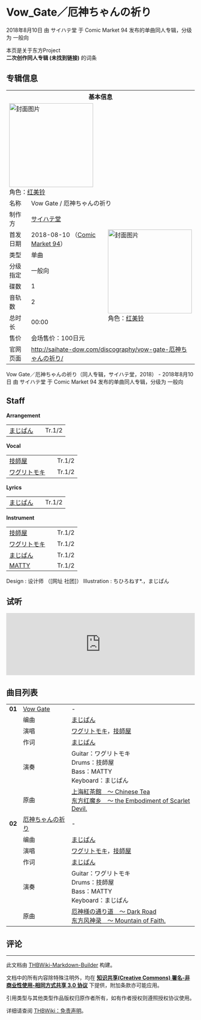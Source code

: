 # Vow_Gate／厄神ちゃんの祈り

<!-- source html: G:\repos\THBWiki-Markdown-Builder\THBWikiMarkdown\Temp\main\d\d8\ns0%3AVow_Gate%EF%BC%8F%E5%8E%84%E7%A5%9E%E3%81%A1%E3%82%83%E3%82%93%E3%81%AE%E7%A5%88%E3%82%8A.html -->

2018年8月10日 由 サイハテ堂 于 Comic Market 94 发布的单曲同人专辑，分级为 一般向

本页是关于东方Project  
 **二次创作同人专辑 (未找到链接)** 的词条

## 专辑信息

<table><tbody><tr><th colspan="3">基本信息</th></tr><tr><td class="cover-artwork-mobile" colspan="2"><a href="./文件-Vow_Gate／厄神ちゃんの祈り封面.jpg.md" class="image" title="封面图片"><img alt="封面图片" src="https://upload.thwiki.cc/thumb/d/d4/Vow_Gate%EF%BC%8F%E5%8E%84%E7%A5%9E%E3%81%A1%E3%82%83%E3%82%93%E3%81%AE%E7%A5%88%E3%82%8A%E5%B0%81%E9%9D%A2.jpg/224px-Vow_Gate%EF%BC%8F%E5%8E%84%E7%A5%9E%E3%81%A1%E3%82%83%E3%82%93%E3%81%AE%E7%A5%88%E3%82%8A%E5%B0%81%E9%9D%A2.jpg" decoding="async" loading="lazy" width="224" height="224" srcset="https://upload.thwiki.cc/thumb/d/d4/Vow_Gate%EF%BC%8F%E5%8E%84%E7%A5%9E%E3%81%A1%E3%82%83%E3%82%93%E3%81%AE%E7%A5%88%E3%82%8A%E5%B0%81%E9%9D%A2.jpg/336px-Vow_Gate%EF%BC%8F%E5%8E%84%E7%A5%9E%E3%81%A1%E3%82%83%E3%82%93%E3%81%AE%E7%A5%88%E3%82%8A%E5%B0%81%E9%9D%A2.jpg 1.5x, https://upload.thwiki.cc/thumb/d/d4/Vow_Gate%EF%BC%8F%E5%8E%84%E7%A5%9E%E3%81%A1%E3%82%83%E3%82%93%E3%81%AE%E7%A5%88%E3%82%8A%E5%B0%81%E9%9D%A2.jpg/448px-Vow_Gate%EF%BC%8F%E5%8E%84%E7%A5%9E%E3%81%A1%E3%82%83%E3%82%93%E3%81%AE%E7%A5%88%E3%82%8A%E5%B0%81%E9%9D%A2.jpg 2x" data-file-width="500" data-file-height="500"></a><div class="cover-char">角色：<a href="./红美铃.md" title="红美铃">红美铃</a></div></td>
</tr><tr><td class="label">名称</td><td colspan="2"> Vow Gate / 厄神ちゃんの祈り </td></tr><tr><td class="label">制作方</td><td><a href="./サイハテ堂.md" title="サイハテ堂">サイハテ堂</a></td><td class="cover-artwork" rowspan="8" style="min-width:224px;"><a href="./文件-Vow_Gate／厄神ちゃんの祈り封面.jpg.md" class="image" title="封面图片"><img alt="封面图片" src="https://upload.thwiki.cc/thumb/d/d4/Vow_Gate%EF%BC%8F%E5%8E%84%E7%A5%9E%E3%81%A1%E3%82%83%E3%82%93%E3%81%AE%E7%A5%88%E3%82%8A%E5%B0%81%E9%9D%A2.jpg/224px-Vow_Gate%EF%BC%8F%E5%8E%84%E7%A5%9E%E3%81%A1%E3%82%83%E3%82%93%E3%81%AE%E7%A5%88%E3%82%8A%E5%B0%81%E9%9D%A2.jpg" decoding="async" loading="lazy" width="224" height="224" srcset="https://upload.thwiki.cc/thumb/d/d4/Vow_Gate%EF%BC%8F%E5%8E%84%E7%A5%9E%E3%81%A1%E3%82%83%E3%82%93%E3%81%AE%E7%A5%88%E3%82%8A%E5%B0%81%E9%9D%A2.jpg/336px-Vow_Gate%EF%BC%8F%E5%8E%84%E7%A5%9E%E3%81%A1%E3%82%83%E3%82%93%E3%81%AE%E7%A5%88%E3%82%8A%E5%B0%81%E9%9D%A2.jpg 1.5x, https://upload.thwiki.cc/thumb/d/d4/Vow_Gate%EF%BC%8F%E5%8E%84%E7%A5%9E%E3%81%A1%E3%82%83%E3%82%93%E3%81%AE%E7%A5%88%E3%82%8A%E5%B0%81%E9%9D%A2.jpg/448px-Vow_Gate%EF%BC%8F%E5%8E%84%E7%A5%9E%E3%81%A1%E3%82%83%E3%82%93%E3%81%AE%E7%A5%88%E3%82%8A%E5%B0%81%E9%9D%A2.jpg 2x" data-file-width="500" data-file-height="500"></a><div class="cover-char">角色：<a href="./红美铃.md" title="红美铃">红美铃</a></div></td>
</tr><tr><td class="label">首发日期</td><td>2018-08-10&#160;（<a href="/展会作品列表?e=Comic+Market%2394">Comic Market 94</a>）</td></tr><tr><td class="label">类型</td><td>单曲</td></tr><tr><td class="label">分级指定</td><td>一般向</td></tr><tr><td class="label">碟数</td><td>1</td></tr><tr><td class="label">音轨数</td><td>2</td></tr><tr><td class="label">总时长</td><td>00:00</td></tr><tr><td class="label">售价</td><td>会场售价：100日元</td></tr>
<tr><td class="label">官网页面</td><td colspan="2"><a rel="nofollow" class="external free" href="http://saihate-dow.com/discography/vow-gate-厄神ちゃんの祈り/">http://saihate-dow.com/discography/vow-gate-厄神ちゃんの祈り/</a></td></tr></tbody></table>

Vow Gate／厄神ちゃんの祈り（同人专辑，サイハテ堂，2018） - 2018年8月10日 由 サイハテ堂 于 Comic Market 94 发布的单曲同人专辑，分级为 一般向

## Staff
  
 **Arrangement**   

<table><tbody><tr><td><a href="./まじぱん.md" title="まじぱん">まじぱん</a></td><td></td><td>Tr.1/2</td></tr></tbody></table>

  
 **Vocal**   

<table><tbody><tr><td><a href="./技師屋.md" title="技師屋">技師屋</a></td><td></td><td>Tr.1/2</td></tr><tr><td><a href="/index.php?title=%E3%83%AF%E3%82%B0%E3%83%AA%E3%83%88%E3%83%A2%E3%82%AD&amp;action=edit&amp;redlink=1" class="new" title="ワグリトモキ（页面不存在）">ワグリトモキ</a></td><td></td><td>Tr.1/2</td></tr></tbody></table>

  
 **Lyrics**   

<table><tbody><tr><td><a href="./まじぱん.md" title="まじぱん">まじぱん</a></td><td></td><td>Tr.1/2</td></tr></tbody></table>

  
 **Instrument**   

<table><tbody><tr><td><a href="./技師屋.md" title="技師屋">技師屋</a></td><td></td><td>Tr.1/2</td></tr><tr><td><a href="/index.php?title=%E3%83%AF%E3%82%B0%E3%83%AA%E3%83%88%E3%83%A2%E3%82%AD&amp;action=edit&amp;redlink=1" class="new" title="ワグリトモキ（页面不存在）">ワグリトモキ</a></td><td></td><td>Tr.1/2</td></tr><tr><td><a href="./まじぱん.md" title="まじぱん">まじぱん</a></td><td></td><td>Tr.1/2</td></tr><tr><td><a href="/index.php?title=MATTY&amp;action=edit&amp;redlink=1" class="new" title="MATTY（页面不存在）">MATTY</a></td><td></td><td>Tr.1/2</td></tr></tbody></table>


Design
: 设计师 （[网址 社团]）
Illustration
: ちひろねす*.，まじぱん


## 试听
  
<iframe width="100%" height="166" scrolling="no" frameborder="no" src="https://w.soundcloud.com/player/?url=https%3A//api.soundcloud.com/tracks/476056548&amp;color=ff5500&amp;auto_play=false&amp;hide_related=false&amp;show_comments=true&amp;show_user=true&amp;show_reposts=false&amp;visual=false"></iframe>

  


## 曲目列表

<table><tbody><tr><td id="1" class="infoRD"><b>01</b></td><td id="Vow_Gate" colspan="2" class="title"><span class="new" title="（歌词页面不存在）"><a href="/index.php?title=%E6%AD%8C%E8%AF%8D:Vow_Gate&amp;boilerplate=模板:页面模板/曲目歌词&amp;action=edit">Vow Gate</a></span><span class="thcsearchlinks"><a rel="nofollow" class="external text" href="https://cd.thwiki.cc?arrange=まじぱん&amp;vocal=ワグリトモキ，技師屋&amp;lyric=まじぱん&amp;ogmusic=上海紅茶館　～ Chinese Tea&amp;fromwiki=Vow_Gate／厄神ちゃんの祈り"><span title="搜索相似同人曲"></span></a></span></td><td class="time">-</td></tr><tr><td class="left"></td><td class="label">编曲</td><td class="text" colspan="2"><a href="./まじぱん.md" title="まじぱん">まじぱん</a><span class="thcsearchlinks"><a rel="nofollow" class="external text" href="https://cd.thwiki.cc?arrange=，まじぱん&amp;fromwiki=Vow_Gate／厄神ちゃんの祈り"><span></span></a></span></td></tr><tr><td class="left"></td><td class="label">演唱</td><td class="text" colspan="2"><a href="/index.php?title=%E3%83%AF%E3%82%B0%E3%83%AA%E3%83%88%E3%83%A2%E3%82%AD&amp;action=edit&amp;redlink=1" class="new" title="ワグリトモキ（页面不存在）">ワグリトモキ</a>，<a href="./技師屋.md" title="技師屋">技師屋</a><span class="thcsearchlinks"><a rel="nofollow" class="external text" href="https://cd.thwiki.cc?vocal=ワグリトモキ，技師屋，&amp;fromwiki=Vow_Gate／厄神ちゃんの祈り"><span></span></a></span></td></tr><tr><td class="left"></td><td class="label">作词</td><td class="text" colspan="2"><a href="./まじぱん.md" title="まじぱん">まじぱん</a><span class="thcsearchlinks"><a rel="nofollow" class="external text" href="https://cd.thwiki.cc?lyric=まじぱん&amp;fromwiki=Vow_Gate／厄神ちゃんの祈り"><span></span></a></span></td></tr><tr><td class="left"></td><td class="label">演奏</td><td class="text" colspan="2">Guitar：ワグリトモキ <br>Drums：技師屋 <br>Bass：MATTY <br>Keyboard：まじぱん</td></tr><tr><td class="left"></td><td class="label">原曲</td><td class="text" colspan="2"><span class="thcsearchlinks"><a rel="nofollow" class="external text" href="https://cd.thwiki.cc?ogmusic=上海紅茶館　～ Chinese Tea&amp;fromwiki=Vow_Gate／厄神ちゃんの祈り"><span></span></a></span><div class="ogmusic"><a href="./上海紅茶館_～_Chinese_Tea.md" class="mw-redirect" title="上海紅茶館 ～ Chinese Tea">上海紅茶館　～ Chinese Tea</a></div><div class="source"><a href="./东方红魔乡_～_the_Embodiment_of_Scarlet_Devil..md" class="mw-redirect" title="东方红魔乡 ～ the Embodiment of Scarlet Devil.">东方红魔乡　～ the Embodiment of Scarlet Devil.</a></div></td></tr>
<tr><td id="2" class="infoRD"><b>02</b></td><td id="厄神ちゃんの祈り" colspan="2" class="title"><span class="new" title="（歌词页面不存在）"><a href="/index.php?title=%E6%AD%8C%E8%AF%8D:%E5%8E%84%E7%A5%9E%E3%81%A1%E3%82%83%E3%82%93%E3%81%AE%E7%A5%88%E3%82%8A&amp;boilerplate=模板:页面模板/曲目歌词&amp;action=edit">厄神ちゃんの祈り</a></span><span class="thcsearchlinks"><a rel="nofollow" class="external text" href="https://cd.thwiki.cc?arrange=まじぱん&amp;vocal=ワグリトモキ，技師屋&amp;lyric=まじぱん&amp;ogmusic=厄神様の通り道　～ Dark Road&amp;fromwiki=Vow_Gate／厄神ちゃんの祈り"><span title="搜索相似同人曲"></span></a></span></td><td class="time">-</td></tr><tr><td class="left"></td><td class="label">编曲</td><td class="text" colspan="2"><a href="./まじぱん.md" title="まじぱん">まじぱん</a><span class="thcsearchlinks"><a rel="nofollow" class="external text" href="https://cd.thwiki.cc?arrange=，まじぱん&amp;fromwiki=Vow_Gate／厄神ちゃんの祈り"><span></span></a></span></td></tr><tr><td class="left"></td><td class="label">演唱</td><td class="text" colspan="2"><a href="/index.php?title=%E3%83%AF%E3%82%B0%E3%83%AA%E3%83%88%E3%83%A2%E3%82%AD&amp;action=edit&amp;redlink=1" class="new" title="ワグリトモキ（页面不存在）">ワグリトモキ</a>，<a href="./技師屋.md" title="技師屋">技師屋</a><span class="thcsearchlinks"><a rel="nofollow" class="external text" href="https://cd.thwiki.cc?vocal=ワグリトモキ，技師屋，&amp;fromwiki=Vow_Gate／厄神ちゃんの祈り"><span></span></a></span></td></tr><tr><td class="left"></td><td class="label">作词</td><td class="text" colspan="2"><a href="./まじぱん.md" title="まじぱん">まじぱん</a><span class="thcsearchlinks"><a rel="nofollow" class="external text" href="https://cd.thwiki.cc?lyric=まじぱん&amp;fromwiki=Vow_Gate／厄神ちゃんの祈り"><span></span></a></span></td></tr><tr><td class="left"></td><td class="label">演奏</td><td class="text" colspan="2">Guitar：ワグリトモキ <br>Drums：技師屋 <br>Bass：MATTY <br>Keyboard：まじぱん</td></tr><tr><td class="left"></td><td class="label">原曲</td><td class="text" colspan="2"><span class="thcsearchlinks"><a rel="nofollow" class="external text" href="https://cd.thwiki.cc?ogmusic=厄神様の通り道　～ Dark Road&amp;fromwiki=Vow_Gate／厄神ちゃんの祈り"><span></span></a></span><div class="ogmusic"><a href="./厄神様の通り道_～_Dark_Road.md" class="mw-redirect" title="厄神様の通り道 ～ Dark Road">厄神様の通り道　～ Dark Road</a></div><div class="source"><a href="./东方风神录_～_Mountain_of_Faith..md" class="mw-redirect" title="东方风神录 ～ Mountain of Faith.">东方风神录　～ Mountain of Faith.</a></div></td></tr></tbody></table>



## 评论




---

此文档由 [THBWiki-Markdown-Builder](https://github.com/Delsin-Yu/THBWiki-Markdown-Builder) 构建。

文档中的所有内容除特殊注明外，均在 [**知识共享(Creative Commons) 署名-非商业性使用-相同方式共享 3.0 协议**](https://creativecommons.org/licenses/by-sa/3.0/deed.zh-hans) 下提供，附加条款亦可能应用。

引用类型与其他类型作品版权归原作者所有，如有作者授权则遵照授权协议使用。

详细请查阅 [THBWiki：免责声明](https://thbwiki.cc/THBWiki:%E5%85%8D%E8%B4%A3%E5%A3%B0%E6%98%8E)。

